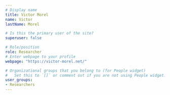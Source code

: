 ```yaml
---
# Display name
title: Victor Morel
name: Victor
lastName: Morel

# Is this the primary user of the site?
superuser: false

# Role/position
role: Researcher
# Enter webpage to your profile
webpage: "https://victor-morel.net/"

# Organizational groups that you belong to (for People widget)
#   Set this to `[]` or comment out if you are not using People widget.
user_groups:
- Researchers
---
```

